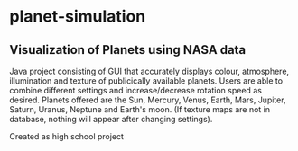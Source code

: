 # planet-simulation
## Visualization of Planets using NASA data

Java project consisting of GUI that accurately displays colour, atmosphere, illumination and texture of publicically available planets. Users are able to combine different settings and increase/decrease rotation speed as desired. Planets offered are the Sun, Mercury, Venus, Earth, Mars, Jupiter, Saturn, Uranus, Neptune and Earth's moon. (If texture maps are not in database, nothing will appear after changing settings).

Created as high school project
